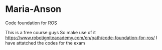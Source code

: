 # Maria-Anson
Code foundation for ROS


This is a free course guys 
So make use of it
https://www.robotigniteacademy.com/en/path/code-foundation-for-ros/
I have attatched the codes for the exam
